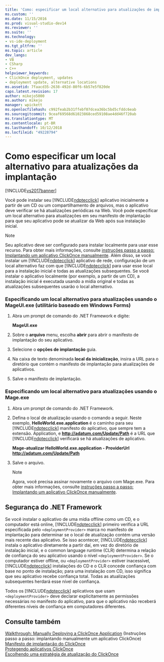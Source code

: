 ```yaml
---
title: 'Como: especificar um local alternativo para atualizações de implantação | Microsoft Docs'
ms.custom: ''
ms.date: 11/15/2016
ms.prod: visual-studio-dev14
ms.reviewer: ''
ms.suite: ''
ms.technology:
- vs-ide-deployment
ms.tgt_pltfrm: ''
ms.topic: article
dev_langs:
- VB
- CSharp
- C++
helpviewer_keywords:
- ClickOnce deployment, updates
- deployment update, alternative locations
ms.assetid: 7faacd35-2638-492d-80f6-6b57e5f820de
caps.latest.revision: 17
author: mikejo5000
ms.author: mikejo
manager: wpickett
ms.openlocfilehash: c992feab2b31ffebf07dcea36bc5bd5cfddc6eab
ms.sourcegitcommit: 9ceaf69568d61023868ced59108ae4dd46f720ab
ms.translationtype: MT
ms.contentlocale: pt-BR
ms.lasthandoff: 10/12/2018
ms.locfileid: "49228794"
---
```

# <a name="how-to-specify-an-alternate-location-for-deployment-updates"></a>Como especificar um local alternativo para atualizações da implantação
[!INCLUDE[vs2017banner](../includes/vs2017banner.md)]

Você pode instalar seu [!INCLUDE[ndptecclick](../includes/ndptecclick-md.md)] aplicativo inicialmente a partir de um CD ou um compartilhamento de arquivos, mas o aplicativo deve verificar se há atualizações periódicas na Web. Você pode especificar um local alternativo para atualizações em seu manifesto de implantação para que seu aplicativo pode se atualizar da Web após sua instalação inicial.  
  
> [!NOTE]
>  Seu aplicativo deve ser configurado para instalar localmente para usar esse recurso. Para obter mais informações, consulte [instruções passo a passo: Implantando um aplicativo ClickOnce manualmente](../deployment/walkthrough-manually-deploying-a-clickonce-application.md). Além disso, se você instalar um [!INCLUDE[ndptecclick](../includes/ndptecclick-md.md)] aplicativo de rede, configuração de um local alternativo faz com que [!INCLUDE[ndptecclick](../includes/ndptecclick-md.md)] para usar esse local para a instalação inicial e todas as atualizações subsequentes. Se você instalar o aplicativo localmente (por exemplo, a partir de um CD), a instalação inicial é executada usando a mídia original e todas as atualizações subsequentes usarão o local alternativo.  
  
### <a name="specifying-an-alternate-location-for-updates-by-using-mageuiexe-windows-forms-based-utility"></a>Especificando um local alternativo para atualizações usando o MageUI.exe (utilitário baseado em Windows Forms)  
  
1.  Abra um prompt de comando do .NET Framework e digite:  
  
     **MageUI.exe**  
  
2.  Sobre o **arquivo** menu, escolha **abrir** para abrir o manifesto de implantação do seu aplicativo.  
  
3.  Selecione o **opções de implantação** guia.  
  
4.  Na caixa de texto denominada **local da inicialização**, insira a URL para o diretório que contém o manifesto de implantação para atualizações de aplicativos.  
  
5.  Salve o manifesto de implantação.  
  
### <a name="specifying-an-alternate-location-for-updates-by-using-mageexe"></a>Especificando um local alternativo para atualizações usando o Mage.exe  
  
1.  Abra um prompt de comando do .NET Framework.  
  
2.  Defina o local de atualização usando o comando a seguir. Neste exemplo, **HelloWorld.exe.application** é o caminho para seu [!INCLUDE[ndptecclick](../includes/ndptecclick-md.md)] manifesto do aplicativo, que sempre tem a extensão. Application, e **http://adatum.com/Update/Path** é a URL que [!INCLUDE[ndptecclick](../includes/ndptecclick-md.md)] verificará se há atualizações de aplicativo.  
  
     **Mage-atualizar HelloWorld.exe.application - ProviderUrl http://adatum.com/Update/Path**  
  
3.  Salve o arquivo.  
  
    > [!NOTE]
    >  Agora, você precisa assinar novamente o arquivo com Mage.exe. Para obter mais informações, consulte [instruções passo a passo: Implantando um aplicativo ClickOnce manualmente](../deployment/walkthrough-manually-deploying-a-clickonce-application.md).  
  
## <a name="net-framework-security"></a>Segurança do .NET Framework  
 Se você instalar o aplicativo de uma mídia offline como um CD, e o computador está online, [!INCLUDE[ndptecclick](../includes/ndptecclick-md.md)] primeiro verifica a URL especificada pelo `<deploymentProvider>` marca no manifesto de implantação para determinar se o local de atualização contém uma versão mais recente das aplicativo. Se isso acontecer, [!INCLUDE[ndptecclick](../includes/ndptecclick-md.md)] instala o aplicativo diretamente a partir daí, em vez do diretório de instalação inicial, e o common language runtime (CLR) determina a relação de confiança do seu aplicativo usando o nível `<deploymentProvider>`. Se o computador estiver offline, ou `<deploymentProvider>` estiver inacessível, [!INCLUDE[ndptecclick](../includes/ndptecclick-md.md)] instalações do CD e o CLR concede confiança com base no ponto de instalação; para uma instalação com CD, isso significa que seu aplicativo recebe confiança total. Todas as atualizações subsequentes herdará esse nível de confiança.  
  
 Todos os [!INCLUDE[ndptecclick](../includes/ndptecclick-md.md)] aplicativos que usam `<deploymentProvider>` deve declarar explicitamente as permissões necessárias no manifesto do aplicativo, para que o aplicativo não receberá diferentes níveis de confiança em computadores diferentes.  
  
## <a name="see-also"></a>Consulte também  
 [Walkthrough: Manually Deploying a ClickOnce Application](../deployment/walkthrough-manually-deploying-a-clickonce-application.md)  (Instruções passo a passo: implantando manualmente um aplicativo ClickOnce)  
 [Manifesto de implantação do ClickOnce](../deployment/clickonce-deployment-manifest.md)   
 [Protegendo aplicativos ClickOnce](../deployment/securing-clickonce-applications.md)   
 [Escolhendo uma estratégia de atualização do ClickOnce](../deployment/choosing-a-clickonce-update-strategy.md)



